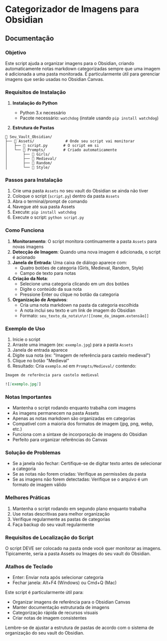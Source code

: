 # Categorizador de Imagens para Obsidian
## Documentação

### Objetivo
Este script ajuda a organizar imagens para o Obsidian, criando automaticamente notas markdown categorizadas sempre que uma imagem é adicionada a uma pasta monitorada. É particularmente útil para gerenciar imagens que serão usadas no Obsidian Canvas.

### Requisitos de Instalação
1. **Instalação do Python**
   - Python 3.x necessário
   - Pacote necessário: `watchdog` (instale usando `pip install watchdog`)

2. **Estrutura de Pastas**
```
📁 Seu_Vault_Obsidian/
├── 📁 Assets/              # Onde seu script vai monitorar
│   ├── 📄 script.py       # O script em si
│   └── 📁 Prompts/        # Criado automaticamente
│       ├── 📁 Girls/
│       ├── 📁 Medieval/
│       ├── 📁 Random/
│       └── 📁 Style/
```

### Passos para Instalação
1. Crie uma pasta `Assets` no seu vault do Obsidian se ainda não tiver
2. Coloque o script (`script.py`) dentro da pasta `Assets`
3. Abra o terminal/prompt de comando
4. Navegue até sua pasta Assets
5. Execute: `pip install watchdog`
6. Execute o script: `python script.py`

### Como Funciona
1. **Monitoramento**: O script monitora continuamente a pasta `Assets` para novas imagens
2. **Detecção de Imagem**: Quando uma nova imagem é adicionada, o script é acionado
3. **Janela de Entrada**: Uma caixa de diálogo aparece com:
   - Quatro botões de categoria (Girls, Medieval, Random, Style)
   - Campo de texto para notas
4. **Criação da Nota**: 
   - Selecione uma categoria clicando em um dos botões
   - Digite o conteúdo da sua nota
   - Pressione Enter ou clique no botão da categoria
5. **Organização de Arquivos**:
   - Cria uma nota markdown na pasta da categoria escolhida
   - A nota inclui seu texto e um link de imagem do Obsidian
   - Formato: `seu_texto_da_nota\n\n![[nome_da_imagem.extensão]]`

### Exemplo de Uso
1. Inicie o script
2. Arraste uma imagem (ex: `exemplo.jpg`) para a pasta `Assets`
3. Janela de entrada aparece
4. Digite sua nota (ex: "Imagem de referência para castelo medieval")
5. Clique no botão "Medieval"
6. Resultado: Cria `exemplo.md` em `Prompts/Medieval/` contendo:
```markdown
Imagem de referência para castelo medieval

![[exemplo.jpg]]
```

### Notas Importantes
- Mantenha o script rodando enquanto trabalha com imagens
- As imagens permanecem na pasta Assets
- Apenas as notas markdown são organizadas em categorias
- Compatível com a maioria dos formatos de imagem (jpg, png, webp, etc.)
- Funciona com a sintaxe de incorporação de imagens do Obsidian
- Perfeito para organizar referências do Canvas

### Solução de Problemas
- Se a janela não fechar: Certifique-se de digitar texto antes de selecionar a categoria
- Se as notas não forem criadas: Verifique as permissões da pasta
- Se as imagens não forem detectadas: Verifique se o arquivo é um formato de imagem válido

### Melhores Práticas
1. Mantenha o script rodando em segundo plano enquanto trabalha
2. Use notas descritivas para melhor organização
3. Verifique regularmente as pastas de categorias
4. Faça backup do seu vault regularmente

### Requisitos de Localização do Script
O script DEVE ser colocado na pasta onde você quer monitorar as imagens. Tipicamente, seria a pasta Assets ou Images do seu vault do Obsidian.

### Atalhos de Teclado
- Enter: Enviar nota após selecionar categoria
- Fechar janela: Alt+F4 (Windows) ou Cmd+Q (Mac)

Este script é particularmente útil para:
- Organizar imagens de referência para o Obsidian Canvas
- Manter documentação estruturada de imagens
- Categorização rápida de recursos visuais
- Criar notas de imagem consistentes

Lembre-se de ajustar a estrutura de pastas de acordo com o sistema de organização do seu vault do Obsidian.
